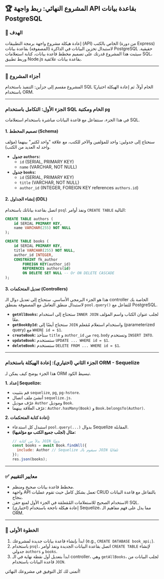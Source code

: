 ## 🏆 المشروع النهائي: ربط واجهة API بقاعدة بيانات PostgreSQL

### 🎯 الهدف
إعادة هيكلة مشروع واجهة برمجة التطبيقات (API) الخاص بالكتب (من دورة Express) لاستبدال تخزين البيانات في الذاكرة (المصفوفة) بقاعدة بيانات PostgreSQL حقيقية. سيثبت هذا المشروع قدرتك على تصميم مخطط قاعدة بيانات، كتابة استعلامات SQL، وربط تطبيق Node.js بقاعدة بيانات علائقية.

---

### 📝 أجزاء المشروع
المشروع مقسم إلى جزأين: التنفيذ باستخدام SQL الخام أولاً، ثم إعادة الهيكلة اختياريًا باستخدام ORM.

---
### **الجزء الأول: التكامل باستخدام SQL الخام ومكتبة `pg`**
في هذا الجزء، سنتفاعل مع قاعدة البيانات مباشرة باستخدام استعلامات SQL.

#### **1. تصميم المخطط (Schema)**
سنحتاج إلى جدولين: واحد للمؤلفين والآخر للكتب، مع علاقة "واحد لكثير" بينهما (مؤلف واحد له العديد من الكتب).
* **جدول `authors`:**
    * `id` (SERIAL, PRIMARY KEY)
    * `name` (VARCHAR, NOT NULL)
* **جدول `books`:**
    * `id` (SERIAL, PRIMARY KEY)
    * `title` (VARCHAR, NOT NULL)
    * `author_id` (INTEGER, FOREIGN KEY references `authors.id`)

#### **2. إنشاء الجداول (DDL)**
اتصل بقاعدة بياناتك باستخدام `psql` ونفذ أوامر `CREATE TABLE` التالية:
```sql
CREATE TABLE authors (
    id SERIAL PRIMARY KEY,
    name VARCHAR(255) NOT NULL
);

CREATE TABLE books (
    id SERIAL PRIMARY KEY,
    title VARCHAR(255) NOT NULL,
    author_id INTEGER,
    CONSTRAINT fk_author
        FOREIGN KEY(author_id) 
        REFERENCES authors(id)
        ON DELETE SET NULL -- Or ON DELETE CASCADE
);
```

#### **3. تعديل المتحكمات (Controllers)**
هذا هو الجزء البرمجي الأساسي. ستحتاج إلى تعديل دوال الـ controller الخاصة بك لاستبدال منطق التعامل مع المصفوفة بمنطق `pool.query()` للتفاعل مع PostgreSQL.

* **`getAllBooks`:** ستحتاج إلى استخدام `INNER JOIN` لجلب عنوان الكتاب واسم المؤلف معًا.
* **`getBookById`:** ستحتاج أيضًا إلى `JOIN` واستخدام استعلام مُمَعلم (parameterized query) مع `WHERE id = $1`.
* **`createBook`:** ستأخذ `title` و `author_id` من `req.body` وتستخدم `INSERT INTO`.
* **`updateBook`:** ستستخدم `UPDATE ... WHERE id = $1`.
* **`deleteBook`:** ستستخدم `DELETE FROM ... WHERE id = $1`.

---
### **الجزء الثاني (اختياري): إعادة الهيكلة باستخدام ORM - Sequelize**
هذا الجزء يوضح كيف يمكن لـ ORM تبسيط الكود.

**1. إعداد Sequelize:**
* قم بتثبيت `sequelize`, `pg`, `pg-hstore`.
* أنشئ ملف اتصال `sequelize.js`.
* عرّف موديل `Author` وموديل `Book`.
* عرّف العلاقة بينهما: `Author.hasMany(Book)` و `Book.belongsTo(Author)`.

**2. إعادة كتابة المتحكمات:**
* استبدل كل استدعاء `pool.query(...)` بدوال Sequelize المقابلة.
* **مثال (لجلب جميع الكتب مع مؤلفيها):**
    ```javascript
    // بدلاً من كتابة JOIN يدويًا
    const books = await Book.findAll({
      include: Author // Sequelize سيقوم بالـ JOIN تلقائيًا
    });
    res.json(books);
    ```

---
### ✅ معايير التقييم
* مخطط قاعدة بيانات صحيح ومنظم.
* واجهة API تعمل بشكل كامل حيث تقوم عمليات CRUD بالتفاعل مع قاعدة البيانات بنجاح.
* الاستخدام الصحيح للاستعلامات المُمَعلمَة في الجزء الأول لمنع حقن SQL.
* (اختياري) إعادة هيكلة ناجحة باستخدام Sequelize، مما يدل على فهم مفاهيم الـ ORM.

---
### 🚀 الخطوة الأولى
1.  ابدأ بإنشاء قاعدة بيانات جديدة لمشروعك (e.g., `CREATE DATABASE book_api;`).
2.  باستخدام `psql`، اتصل بقاعدة البيانات الجديدة ونفذ أوامر `CREATE TABLE` لإنشاء جدولي `authors` و `books`.
3.  ابدأ بتعديل أول نقطة نهاية في الـ controller، وهي `getAllBooks`، لجلب البيانات من قاعدة البيانات باستخدام `JOIN`.

أتمنى لك كل التوفيق في مشروعك النهائي!